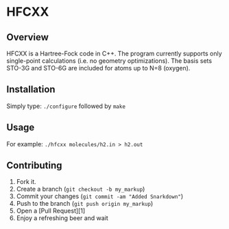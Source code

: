 # HFCXX

Overview
--------

HFCXX is a Hartree-Fock code in C++. The program currently supports only single-point
calculations (i.e. no geometry optimizations). The basis sets STO-3G and STO-6G
are included for atoms up to N=8 (oxygen).

Installation
------------

Simply type:
  `./configure` followed by
  `make`

Usage
-----

For example:
  `./hfcxx molecules/h2.in > h2.out`

Contributing
------------

1. Fork it.
2. Create a branch (`git checkout -b my_markup`)
3. Commit your changes (`git commit -am "Added Snarkdown"`)
4. Push to the branch (`git push origin my_markup`)
5. Open a [Pull Request][1]
6. Enjoy a refreshing beer and wait
